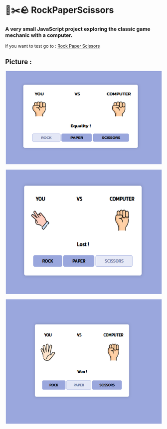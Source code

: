 # 📄✂️🪨 RockPaperScissors
### A very small JavaScript project exploring the classic game mechanic with a computer.


if you want to test go to : [Rock Paper Scissors](https://raanki.github.io/Timer/)

## Picture :

  <p align="center"><img src="./Img/ReadMe/Rock.PNG" alt="Rock Picture" width="500" height="300" /></p>
  <p align="center"><img src="./Img/ReadMe/Scissors.PNG" alt="Scissor Picture" width="500" height="400" /></p>
  <p align="center"><img src="./Img/ReadMe/Won.PNG" alt="Paper Picture" width="500" height="400" /></p>
